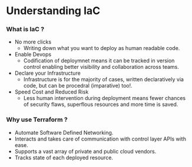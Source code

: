 # Understanding IaC

### What is IaC ?

- No more clicks
    - Writing down what you want to deploy as human readable code.
- Enable Devops
    - Codification of deploymnet means it can be tracked in version control enabling better visibility and collaboration across teams.
- Declare your Infrastructure
    - Infrastructure is for the majority of cases, written declaratively via code, but can be procedral (imparative) too!.
- Speed Cost and Reduced Risk
    - Less human intervention during deployment means fewer chances of security flaws, superflous resources and more time is saved.

### Why use Terraform ?
- Automate Software Defined Networking.
- Interacts and takes care of communication with control layer APIs with ease.
- Supports a vast array of private and public cloud vendors.
- Tracks state of each deployed resource.